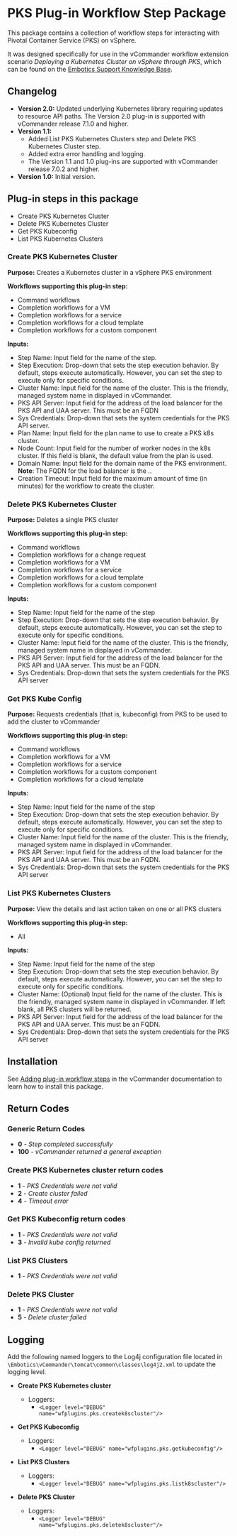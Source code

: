 # PKS Plug-in Workflow Step Package

This package contains a collection of workflow steps for interacting with Pivotal Container Service (PKS) on vSphere.

It was designed specifically for use in the vCommander workflow extension scenario *Deploying a Kubernetes Cluster on vSphere through PKS*, which can be found on the [Embotics Support Knowledge Base](https://support.embotics.com/support/home).

## Changelog

- **Version 2.0:** Updated underlying Kubernetes library requiring updates to resource API paths. The Version 2.0 plug-in is supported with vCommander release 7.1.0 and higher.
- **Version 1.1:** 
  - Added List PKS Kubernetes Clusters step and Delete PKS Kubernetes Cluster step. 
  - Added extra error handling and logging.
  - The Version 1.1 and 1.0 plug-ins are supported with vCommander release 7.0.2 and higher.
- **Version 1.0:** Initial version.

## Plug-in steps in this package

+ Create PKS Kubernetes Cluster
+ Delete PKS Kubernetes Cluster
+ Get PKS Kubeconfig
+ List PKS Kubernetes Clusters

### Create PKS Kubernetes Cluster
**Purpose:** Creates a Kubernetes cluster in a vSphere PKS environment

**Workflows supporting this plug-in step:**

  * Command workflows
  * Completion workflows for a VM
  * Completion workflows for a service
  * Completion workflows for a cloud template
  * Completion workflows for a custom component

**Inputs:**

* Step Name: Input field for the name of the step.
* Step Execution: Drop-down that sets the step execution behavior. By default, steps execute automatically. However, you can set the step to execute only for specific conditions.
* Cluster Name: Input field for the name of the cluster. This is the friendly, managed system name in displayed in vCommander.
* PKS API Server: Input field for the address of the load balancer for the PKS API and UAA server. This must be an FQDN
* Sys Credentials: Drop-down that sets the system credentials for the PKS API server.
* Plan Name: Input field for the plan name to use to create a PKS k8s cluster.
* Node Count: Input field for the number of worker nodes in the k8s cluster. If this field is blank, the default value from the plan is used.
* Domain Name: Input field for the domain name of the PKS environment. **Note**: The FQDN for the load balancer is the <cluster-name>.<domain-name>.
* Creation Timeout:  Input field for the maximum amount of time (in minutes) for the workflow to create the cluster.

### Delete PKS Kubernetes Cluster

**Purpose:** Deletes a single PKS cluster

**Workflows supporting this plug-in step:**

- Command workflows
- Completion workflows for a change request
- Completion workflows for a VM
- Completion workflows for a service
- Completion workflows for a cloud template
- Completion workflows for a custom component

**Inputs:**

* Step Name: Input field for the name of the step
* Step Execution: Drop-down that sets the step execution behavior. By default, steps execute automatically. However, you can set the step to execute only for specific conditions.
* Cluster Name: Input field for the name of the cluster. This is the friendly, managed system name in displayed in vCommander.
* PKS API Server: Input field for the address of the load balancer for the PKS API and UAA server. This must be an FQDN.
* Sys Credentials: Drop-down that sets the system credentials for the PKS API server

### Get PKS Kube Config

**Purpose:** Requests credentials (that is, kubeconfig) from PKS to be used to add the cluster to vCommander

**Workflows supporting this plug-in step:**

* Command workflows
* Completion workflows for a VM
* Completion workflows for a service
* Completion workflows for a custom component
* Completion workflows for a cloud template

**Inputs:**

* Step Name: Input field for the name of the step
* Step Execution: Drop-down that sets the step execution behavior. By default, steps execute automatically. However, you can set the step to execute only for specific conditions.
* Cluster Name: Input field for the name of the cluster. This is the friendly, managed system name in displayed in vCommander.
* PKS API Server: Input field for the address of the load balancer for the PKS API and UAA server. This must be an FQDN.
* Sys Credentials: Drop-down that sets the system credentials for the PKS API server

### List PKS Kubernetes Clusters

**Purpose:** View the details and last action taken on one or all PKS clusters

**Workflows supporting this plug-in step:**

- All

**Inputs:**

* Step Name: Input field for the name of the step
* Step Execution: Drop-down that sets the step execution behavior. By default, steps execute automatically. However, you can set the step to execute only for specific conditions.
* Cluster Name: (Optional) Input field for the name of the cluster. This is the friendly, managed system name in displayed in vCommander. If left blank, all PKS clusters will be returned.
* PKS API Server: Input field for the address of the load balancer for the PKS API and UAA server. This must be an FQDN.
* Sys Credentials: Drop-down that sets the system credentials for the PKS API server

## Installation

See [Adding plug-in workflow steps](http://docs.embotics.com/vCommander/Using-Plug-In-WF-Steps.htm#Adding) in the vCommander documentation to learn how to install this package. 

## Return Codes

### Generic Return Codes
+ **0** - *Step completed successfully*
+ **100** - *vCommander returned a general exception*

### Create PKS Kubernetes cluster return codes
+ **1** - *PKS Credentials were not valid*
+ **2** - *Create cluster failed*
+ **4** - *Timeout error* 

### Get PKS Kubeconfig return codes
+ **1** - *PKS Credentials were not valid*
+ **3** - *Invalid kube config returned*

### List PKS Clusters

- **1** - *PKS Credentials were not valid*

### Delete PKS Cluster

- **1** - *PKS Credentials were not valid*
- **5** - *Delete cluster failed*

## Logging
Add the following named loggers to the Log4j configuration file located in `\Embotics\vCommander\tomcat\common\classes\log4j2.xml` to update the logging level.
+ **Create PKS Kubernetes cluster**
    + Loggers:
      + `<Logger level="DEBUG" name="wfplugins.pks.createk8scluster"/>`
+ **Get PKS Kubeconfig**
    + Loggers:
        - `<Logger level="DEBUG" name="wfplugins.pks.getkubeconfig"/>`

+ **List PKS Clusters**
    + Loggers:
        - `<Logger level="DEBUG" name="wfplugins.pks.listk8scluster"/>`
+ **Delete PKS Cluster**
    + Loggers:
        - `<Logger level="DEBUG" name="wfplugins.pks.deletek8scluster"/>`

